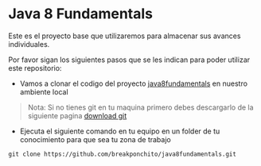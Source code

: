 # Java 8 Fundamentals

Este es el proyecto base que utilizaremos para almacenar sus avances individuales.

Por favor sigan los siguientes pasos que se les indican para poder utilizar este repositorio:

- Vamos a clonar el codigo del proyecto [java8fundamentals](https://github.com/breakponchito/java8fundamentals) en nuestro ambiente local

> Nota: Si no tienes git en tu maquina primero debes descargarlo de la siguiente pagina [download git](https://git-scm.com/downloads )

- Ejecuta el siguiente comando en tu equipo en un folder de tu conocimiento para que sea tu zona de trabajo

`git clone https://github.com/breakponchito/java8fundamentals.git`



